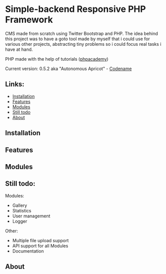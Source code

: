 Simple-backend Responsive PHP Framework
==============
CMS made from scratch using Twitter Bootstrap and PHP.
The idea behind this project was to have a goto tool made by myself that i could use for various other projects, abstracting tiny problems so i could focus real tasks i have at hand.

PHP made with the help of tutorials ([phpacademy](https://www.youtube.com/user/phpacademy))

Current version: 0.5.2 aka "Autonomous Apricot" - [Codename](https://github.com/simaoneves/codename_gen)

Links:
--------
* [Installation](https://github.com/simaoneves/simple-backend#installation)
* [Features](https://github.com/simaoneves/simple-backend#features)
* [Modules](https://github.com/simaoneves/simple-backend#modules)
* [Still todo](https://github.com/simaoneves/simple-backend#still-todo)
* [About](https://github.com/simaoneves/simple-backend#about)

Installation
----------

Features
----------

Modules
----------

Still todo:
--------
Modules:
- Gallery
- Statistics
- User management
- Logger

Other:
- Multiple file upload support
- API support for all Modules
- Documentation

About
----------